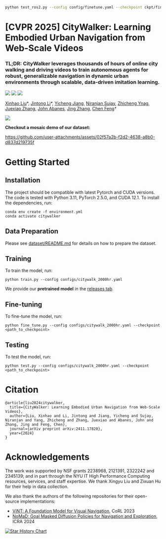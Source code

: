 ##
```bash
python test_ros2.py --config config/finetune.yaml --checkpoint ckpt/finetune.ckpt
```

# [CVPR 2025] CityWalker: Learning Embodied Urban Navigation from Web-Scale Videos

### TL;DR: CityWalker leverages thousands of hours of online city walking and driving videos to train autonomous agents for robust, generalizable navigation in dynamic urban environments through scalable, data-driven imitation learning.

<a href='https://arxiv.org/abs/2411.17820'><img src='https://img.shields.io/badge/Paper-arXiv-red'></a> <a href='https://ai4ce.github.io/CityWalker/'><img src='https://img.shields.io/badge/Project-hompage-green'></a> <a href='https://huggingface.co/datasets/ai4ce/CityWalker'><img src='https://img.shields.io/badge/%F0%9F%A4%97%20Hugging%20Face-Dataset-blue'></a>

[Xinhao Liu](https://gaaaavin.github.io/)\*,
[Jintong Li](.)\*, 
[Yicheng Jiang](.),
[Niranjan Sujay](.),
[Zhicheng Ynag](.),
[Juexiao Zhang](https://juexzz.github.io/),
[John Abanes](.),
[Jing Zhang](https://jingz6676.github.io/), 
[Chen Feng](https://engineering.nyu.edu/faculty/chen-feng)†

![](./src/nav.gif)

**Checkout a mosaic demo of our dataset:**

https://github.com/user-attachments/assets/02f57a2b-f2d2-4638-a8b0-d837d219735f



# Getting Started
## Installation
The project should be compatible with latest Pytorch and CUDA versions. The code is tested with Python 3.11, PyTorch 2.5.0, and CUDA 12.1. To install the dependencies, run:
```
conda env create -f environment.yml
conda activate citywalker
```

## Data Preparation
Please see [dataset/README.md](./dataset/README.md) for details on how to prepare the dataset.

## Training
To train the model, run:
```
python train.py --config configs/citywalk_2000hr.yaml
```
We provide our **pretrained model** in the [releases tab](https://github.com/ai4ce/CityWalker/releases).

## Fine-tuning
To fine-tune the model, run:
```
python fine_tune.py --config configs/citywalk_2000hr.yaml --checkpoint <path_to_checkpoint>
```

## Testing
To test the model, run:
```
python test.py --config configs/citywalk_2000hr.yaml --checkpoint <path_to_checkpoint>
```

# Citation
```
@article{liu2024citywalker,
  title={CityWalker: Learning Embodied Urban Navigation from Web-Scale Videos},
  author={Liu, Xinhao and Li, Jintong and Jiang, Yicheng and Sujay, Niranjan and Yang, Zhicheng and Zhang, Juexiao and Abanes, John and Zhang, Jing and Feng, Chen},
  journal={arXiv preprint arXiv:2411.17820},
  year={2024}
}
```

# Acknowledgements
The work was supported by NSF grants 2238968, 2121391, 2322242 and 2345139; and in part through the NYU IT High Performance Computing resources, services, and staff expertise. We thank Xingyu Liu and Zixuan Hu for their help in data collection.

We also thank the authors of the following repositories for their open-source implementations:
* [ViNT: A Foundation Model for Visual Navigation](https://github.com/robodhruv/visualnav-transformer), CoRL 2023
* [NoMaD: Goal Masked Diffusion Policies for Navigation and Exploration](https://github.com/robodhruv/visualnav-transformer), ICRA 2024

<a href="https://star-history.com/#ai4ce/citywalker&Date">
 <picture>
   <source media="(prefers-color-scheme: dark)" srcset="https://api.star-history.com/svg?repos=ai4ce/citywalker&type=Date&theme=dark" />
   <source media="(prefers-color-scheme: light)" srcset="https://api.star-history.com/svg?repos=ai4ce/citywalker&type=Date" />
   <img alt="Star History Chart" src="https://api.star-history.com/svg?repos=ai4ce/citywalker&type=Date" />
 </picture>
</a>
